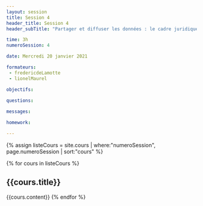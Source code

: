 ```yaml
---
layout: session
title: Session 4
header_title: Session 4
header_subTitle: "Partager et diffuser les données : le cadre juridique, les entrepôts et les licences sur les données."

time: 3h
numeroSession: 4

date: Mercredi 20 janvier 2021

formateurs:
 - fredericdeLamotte
 - lionelMaurel

objectifs:
  
questions:

messages:

homework:

---
```


{% assign listeCours = site.cours | where:"numeroSession", page.numeroSession | sort:"cours" %}

{% for cours in listeCours  %}
## {{cours.title}}
{{cours.content}}
{% endfor %}
